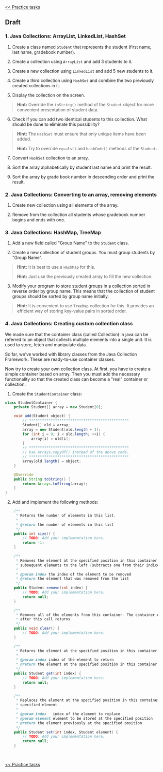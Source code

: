 [<< Practice tasks](readme.md#practice)

<span id="draft"></span>
## Draft

### 1.  Java Collections: ArrayList, LinkedList, HashSet

1) Create a class named `Student` that represents the student (first name, last name, gradebook number).

2) Create a collection using `ArrayList` and add 3 students to it.

3) Create a new collection using `LinkedList` and add 5 new students to it.

4) Create a third collection using `HashSet` and combine the two previously created collections in it.

5) Display the collection on the screen.

> **Hint:** Override the `toString()` method of the `Student` object for more convenient presentation of student data.

6) Check if you can add two identical students to this collection. What should be done to eliminate this possibility?

> **Hint:** The `HashSet` must ensure that only unique items have been added.
>
> **Hint:** Try to override `equals()` and `hashCode()` methods of the `Student`.

7) Convert `HashSet` collection to an array.

8) Sort the array alphabetically by student last name and print the result.

9) Sort the array by grade book number in descending order and print the result.

### 2. Java Collections: Converting to an array, removing elements

1) Create new collection using all elements of the array.

2) Remove from the collection all students whose gradebook number begins and ends with one.

### 3. Java Collections: HashMap, TreeMap

1) Add a new field called "Group Name" to the `Student` class.

2) Create a new collection of student groups. You must group students by "Group Name".

> **Hint:** It is best to use a `HashMap` for this.
>
> **Hint:** Just use the previously created array to fill the new collection.

3) Modify your program to store student groups in a collection sorted in reverse order by group name. This means that the collection of student groups should be sorted by group name initially.

> **Hint:** It is convenient to use `TreeMap` collection for this. It provides an efficient way of storing key-value pairs in sorted order.

### 4. Java Collections: Creating custom collection class

We made sure that the container class (called Collection) in java can be referred to an object that collects multiple elements into a single unit. It is used to store, fetch and manipulate data.

So far, we've worked with library classes from the Java Collection Framework. These are ready-to-use container classes.

Now try to create your own collection class. At first, you have to create a simple container based on array. Then you must add the necessary functionality so that the created class can become a "real" container or collection.

1) Create the `StudentContainer` class:

```java
class StudentContainer {
	private Student[] array = new Student[0];

	void add(Student object) {
		// **********************************************
		Student[] old = array;
		array = new Student[old.length + 1];
		for (int i = 0; i < old.length; ++i) {
			array[i] = old[i];
		}
		// **********************************************
		// Use Arrays.copyOf() instead of the above code.
		// **********************************************
		array[old.length] = object;
	}

	@Override
	public String toString() {
		return Arrays.toString(array);
	}
}
```

2) Add and implement the following methods:

```java
	/**
	 * Returns the number of elements in this list.
	 *
	 * @return the number of elements in this list
	 */
	public int size() {
		// TODO: Add your implementation here.
		return -1;
	}

	/**
	 * Removes the element at the specified position in this container. Shifts any
	 * subsequent elements to the left (subtracts one from their indices).
	 *
	 * @param index the index of the element to be removed
	 * @return the element that was removed from the list
	 */
	public Student remove(int index) {
		// TODO: Add your implementation here.
		return null;
	}

	/**
	 * Removes all of the elements from this container. The container will be empty
	 * after this call returns.
	 */
	public void clear() {
		// TODO: Add your implementation here.
	}

	/**
	 * Returns the element at the specified position in this container.
	 *
	 * @param index index of the element to return
	 * @return the element at the specified position in this container
	 */
	public Student get(int index) {
		// TODO: Add your implementation here.
		return null;
	}

	/**
	 * Replaces the element at the specified position in this container with the
	 * specified element.
	 *
	 * @param index   index of the element to replace
	 * @param element element to be stored at the specified position
	 * @return the element previously at the specified position
	 */
	public Student set(int index, Student element) {
		// TODO: Add your implementation here.
		return null;
	}
```

<br>

[<< Practice tasks](readme.md#practice)

